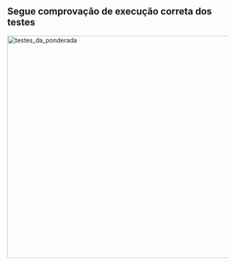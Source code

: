 ## Segue comprovação de execução correta dos testes

<img width="509" alt="testes_da_ponderada" src="https://github.com/YuriFAToledo/Ponderada_S3_M6/assets/140438205/9e20d390-aef0-4b05-8640-c04a5af38b36">
